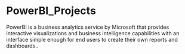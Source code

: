# PowerBI_Projects
PowerBI is a business analytics service by Microsoft that provides interactive visualizations and business intelligence capabilities with an interface simple enough for end users to create their own reports and dashboards..
